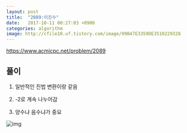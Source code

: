```yaml
---
layout: post
title:  "2089:이진수"
date:   2017-10-11 00:27:03 +0900
categories: algorithm
image: http://cfile10.uf.tistory.com/image/99B47E3359DE3510229328
---
```



<https://www.acmicpc.net/problem/2089>

## 풀이

1. 일반적인 진법 변환이랑 같음

2. -2로 계속 나누어감
3. 양수냐 음수냐가 중요 

![img](http://cfile10.uf.tistory.com/image/99B47E3359DE3510229328)
